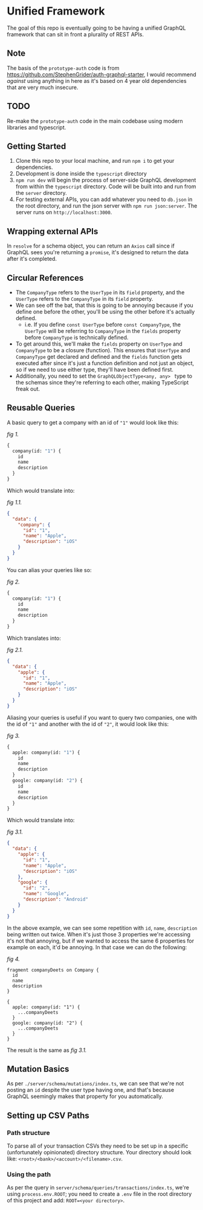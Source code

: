 # Unified Framework
The goal of this repo is eventually going to be having a unified GraphQL framework that can sit in front a plurality of REST APIs.

## Note
The basis of the `prototype-auth` code is from https://github.com/StephenGrider/auth-graphql-starter, I would recommend *against* using anything in here as it's based on 4 year old dependencies that are very much insecure.

## TODO
Re-make the `prototype-auth` code in the main codebase using modern libraries and typescript.

## Getting Started
1. Clone this repo to your local machine, and run `npm i` to get your dependencies.
2. Development is done inside the `typescript` directory
3. `npm run dev` will begin the process of server-side GraphQL development from within the `typescript` directory. Code will be built into and run from the `server` directory.
4. For testing external APIs, you can add whatever you need to `db.json` in the root directory, and run the json server with `npm run json:server`. The server runs on `http://localhost:3000`.

## Wrapping external APIs
In `resolve` for a schema object, you can return an `Axios` call since if GraphQL sees you're returning a `promise`, it's designed to return the data after it's completed.

## Circular References
* The `CompanyType` refers to the `UserType` in its `field` property, and the `UserType` refers to the `CompanyType` in its `field` property.
* We can see off the bat, that this is going to be annoying because if you define one before the other, you'll be using the other before it's actually defined.
  * i.e. If you define `const UserType` before `const CompanyType`, the `UserType` will be referring to `CompanyType` in the `fields` property before `CompanyType` is technically defined.
* To get around this, we'll make the `fields` property on `UserType` and `CompanyType` to be a closure (function). This ensures that `UserType` and `CompanyType` get declared and defined and the `fields` function gets executed after since it's just a function definition and not just an object, so if we need to use either type, they'll have been defined first.
* Additionally, you need to set the `GraphQLObjectType<any, any> ` type to the schemas since they're referring to each other, making TypeScript freak out.

## Reusable Queries
A basic query to get a company with an id of `"1"` would look like this:

*fig 1.*
```graphql
{
  company(id: "1") {
    id
    name
    description
  }
}
```
Which would translate into:

*fig 1.1.*
```json
{
  "data": {
    "company": {
      "id": "1",
      "name": "Apple",
      "description": "iOS"
    }
  }
}
```
You can alias your queries like so:

*fig 2.*
```graphql
{
  company(id: "1") {
    id
    name
    description
  }
}
```
Which translates into:

*fig 2.1.*
```json
{
  "data": {
    "apple": {
      "id": "1",
      "name": "Apple",
      "description": "iOS"
    }
  }
}
```
Aliasing your queries is useful if you want to query two companies, one with the id of `"1"` and another with the id of `"2"`, it would look like this:

*fig 3.*
```graphql
{
  apple: company(id: "1") {
    id
    name
    description
  }
  google: company(id: "2") {
    id
    name
    description
  }
}
```
Which would translate into:

*fig 3.1.*
```json
{
  "data": {
    "apple": {
      "id": "1",
      "name": "Apple",
      "description": "iOS"
    },
    "google": {
      "id": "2",
      "name": "Google",
      "description": "Android"
    }
  }
}
```
In the above example, we can see some repetition with `id`, `name`, `description` being written out twice. When it's just those 3 properties we're accessing it's not that annoying, but if we wanted to access the same 6 properties for example on each, it'd be annoying. In that case we can do the following:

*fig 4.*
```
fragment companyDeets on Company {
  id
  name
  description
}

{
  apple: company(id: "1") {
    ...companyDeets
  }
  google: company(id: "2") {
    ...companyDeets
  }
}
```
The result is the same as *fig 3.1.*

## Mutation Basics
As per `./server/schema/mutations/index.ts`, we can see that we're not posting an `id` despite the user type having one, and that's because GraphQL seemingly makes that property for you automatically.

## Setting up CSV Paths
### Path structure
To parse all of your transaction CSVs they need to be set up in a specific (unfortunately opinionated) directory structure. Your directory should look like: `<root>/<bank>/<account>/<filename>.csv`.
### Using the path
As per the query in `server/schema/queries/transactions/index.ts`, we're using `process.env.ROOT`; you need to create a `.env` file in the root directory of this project and add: `ROOT=<your directory>`. 